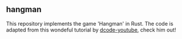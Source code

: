 
## hangman

This repository implements the game 'Hangman' in Rust.
The code is adapted from this wondeful tutorial by [dcode-youtube](https://github.com/dcode-youtube/hangman-rust), check him out!